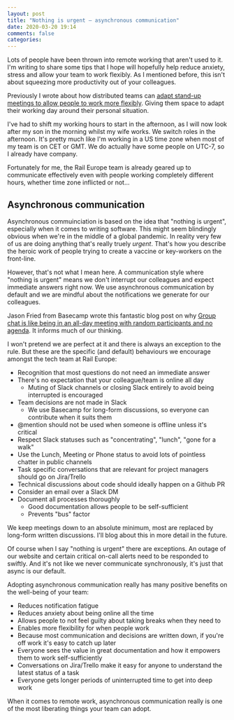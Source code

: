 ```yaml
---
layout: post
title: "Nothing is urgent – asynchronous communication"
date: 2020-03-20 19:14
comments: false
categories:
---
```

Lots of people have been thrown into remote working that aren't used to it. I'm writing to share some tips that I hope will hopefully help reduce anxiety, stress and allow your team to work flexibly. As I mentioned before, this isn't about squeezing more productivity
out of your colleagues.

 Previously I wrote about how distributed teams can [adapt stand-up meetings to allow people to work more flexibly](http://localhost:4000/blog/2020/03/18/stand-up-meetings-for-a-distributed-team/). Giving them space to adapt their working day around their personal situation.

 I've had to shift my working hours to start in the afternoon, as I will now look after my son in the morning whilst my wife works.
 We switch roles in the afternoon. It's pretty much like I'm working in a US time zone when most of my team is on CET or GMT. We do
 actually have some people on UTC-7, so I already have company.

Fortunately for me, the Rail Europe team is already geared up to communicate effectively even with people working completely
different hours, whether time zone inflicted or not...

## Asynchronous communication

 Asynchronous commuinciation is based on the idea that "nothing is urgent", especially when it comes to writing software. This might seem blindingly obvious when we're in the middle of a global pandemic. In reality very few of us are doing anything that's really truely _urgent_. That's how you describe the heroic work of people trying to create a vaccine or key-workers on the front-line.

 However, that's not what I mean here. A communication style where "nothing is urgent" means we don't interrupt our colleagues and expect immediate answers right now. We use asynchronous communication by default and we are mindful about the notifications we generate for our colleagues.

 Jason Fried from Basecamp wrote this fantastic blog post on why [Group chat is like being in an all-day meeting with random participants and no agenda](https://m.signalvnoise.com/is-group-chat-making-you-sweat/). It informs much of our thinking.

 I won't pretend we are perfect at it and there is always an exception to the rule. But these are the specific (and default) behaviours we encourage amongst the tech team at Rail Europe:

* Recognition that most questions do not need an immediate answer
* There's no expectation that your colleague/team is online all day
  * Muting of Slack channels or closing Slack entirely to avoid being interrupted is encouraged
* Team decisions are not made in Slack
  * We use Basecamp for long-form discussions, so everyone can contribute when it suits them
* @mention should not be used when someone is offline unless it's critical
* Respect Slack statuses such as "concentrating", "lunch", "gone for a walk"
* Use the Lunch, Meeting or Phone status to avoid lots of pointless chatter in public channels
* Task specific conversations that are relevant for project managers should go on Jira/Trello
* Technical discussions about code should ideally happen on a Github PR
* Consider an email over a Slack DM
* Document all processes thoroughly
  * Good documentation allows people to be self-sufficient
  * Prevents "bus" factor

We keep meetings down to an absolute minimum, most are replaced by long-form written discussions.
I'll blog about this in more detail in the future.

Of course when I say "nothing is urgent" there are exceptions. An outage of our website and certain critical on-call alerts
need to be responded to swiftly. And it's not like we never communicate synchronously, it's just that async is our default.

Adopting asynchronous communication really has many positive benefits on the well-being of your team:

* Reduces notification fatigue
* Reduces anxiety about being online all the time
* Allows people to not feel guilty about taking breaks when they need to
* Enables more flexibility for when people work
* Because most communication and decisions are written down, if you're off work it's easy to catch up later
* Everyone sees the value in great documentation and how it empowers them to work self-sufficiently
* Conversations on Jira/Trello make it easy for anyone to understand the latest status of a task
* Everyone gets longer periods of uninterrupted time to get into deep work

When it comes to remote work, asynchronous communication really is one of the most liberating things your
team can adopt.
